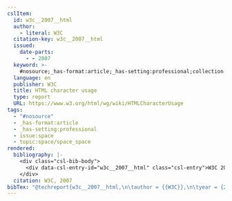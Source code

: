 ```yaml
---
cslItem:
  id: w3c__2007__html
  author:
    - literal: W3C
  citation-key: w3c__2007__html
  issued:
    date-parts:
      - - 2007
  keyword: >-
    #nosource;_has-format:article;_has-setting:professional;collection::space::space_space
  language: en
  publisher: W3C
  title: HTML character usage
  type: report
  URL: https://www.w3.org/html/wg/wiki/HTMLCharacterUsage
tags:
  - "#nosource"
  - _has-format:article
  - _has-setting:professional
  - issue:space
  - topic:space/space_space
rendered:
  bibliography: |-
    <div class="csl-bib-body">
      <div data-csl-entry-id="w3c__2007__html" class="csl-entry">W3C 2007 <i>HTML character usage</i>. W3C. Available at: <a href='https://www.w3.org/html/wg/wiki/HTMLCharacterUsage.'>https://www.w3.org/html/wg/wiki/HTMLCharacterUsage.</a></div>
    </div>
  citation: W3C, 2007
bibTex: "@techreport{w3c__2007__html,\n\tauthor = {{W3C}},\n\tyear = {2007},\n\tinstitution = {W3C},\n\ttitle = {HTML character usage},\n}\n\n"
---
```

